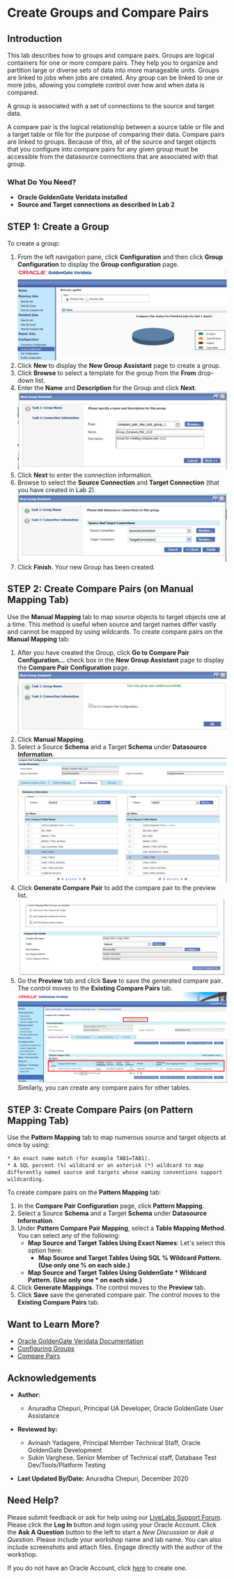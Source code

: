 # Create Groups and Compare Pairs

## Introduction
This lab describes how to groups and compare pairs. Groups are logical containers for one or more compare pairs. They help you to organize and partition large or diverse sets of data into more manageable units. Groups are linked to jobs when jobs are created. Any group can be linked to one or more jobs, allowing you complete control over how and when data is compared.

A group is associated with a set of connections to the source and target data.

A compare pair is the logical relationship between a source table or file and a target table or file for the purpose of comparing their data. Compare pairs are linked to groups. Because of this, all of the source and target objects that you configure into compare pairs for any given group must be accessible from the datasource connections that are associated with that group.

### What Do You Need?

+ **Oracle GoldenGate Veridata installed**
+ **Source and Target connections as described in Lab 2**

## **STEP 1:** Create a Group

  To create a group:
1. From the left navigation pane, click **Configuration** and then click **Group Configuration** to display the **Group configuration** page.
    ![](./images/1-group-configuration.png " ")
2. Click **New** to display the **New Group Assistant** page to create a group.
3. Click **Browse** to select a template for the group from the **From** drop-down list.
4. Enter the **Name** and **Description** for the Group and click **Next**.
  ![](./images/2-new-group-from-name-description.png " ")
4. Click **Next** to enter the connection information.
5. Browse to select the **Source Connection** and **Target Connection** (that you have created in Lab 2).
  ![](./images/3-new-group-connection-information.png " ")
6. Click **Finish**.
Your new Group has been created.

## **STEP 2:** Create Compare Pairs (on Manual Mapping Tab)
Use the **Manual Mapping** tab to map source objects to target objects one at a time. This method is useful when source and target names differ vastly and cannot be mapped by using wildcards.
To create compare pairs on the **Manual Mapping** tab:
1. After you have created the Group, click **Go to Compare Pair Configuration...** check box in the **New Group Assistant** page to display the **Compare Pair Configuration** page.
    ![](./images/4-new-group-create-compare-pair-checkbox.png " ")
2. Click **Manual Mapping**.
3. Select a Source **Schema** and a Target **Schema** under **Datasource Information**.
    ![](./images/5-compare-pair-manual-mappng-select-tables.png " ")
4. Click **Generate Compare Pair** to add the compare pair to the preview list.
    ![](./images/6-generate-compare-pair-manual-mappng.png " ")
5. Go the **Preview** tab and click **Save** to save the generated compare pair. The control moves to the **Existing Compare Pairs** tab.
    ![](./images/7-compare-pair-manual-mapping-generated-saved-existingCPtab.png " ")
Similarly, you can create any compare pairs for other tables.

## **STEP 3:** Create Compare Pairs (on Pattern Mapping Tab)
Use the **Pattern Mapping** tab to map numerous source and target objects at once by using:

    * An exact name match (for example TAB1=TAB1).
    * A SQL percent (%) wildcard or an asterisk (*) wildcard to map differently named source and targets whose naming conventions support wildcarding.
To create compare pairs on the **Pattern Mapping** tab:
1. In the **Compare Pair Configuration** page, click **Pattern Mapping**.
2. Select a Source **Schema** and a Target **Schema** under **Datasource Information**.
3. Under **Pattern Compare Pair Mapping**, select a **Table Mapping Method**. You can select any of the following:
    * **Map Source and Target Tables Using Exact Names**: Let's select this option here:
        [](./images/9-pattern-mapping-pair-mapping-option1.png " ")
	  * **Map Source and Target Tables Using SQL % Wildcard Pattern. (Use only one % on each side.)**
        [](./images/8-pattern-mapping-pair-mapping-option2.png " ")
    * **Map Source and Target Tables Using GoldenGate * Wildcard Pattern. (Use only one * on each side.)**
        [](./images/10-pattern-mapping-pair-mapping-option3.png " ")
4. Click **Generate Mappings**. The control moves to the **Preview** tab.
5. Click **Save** save the generated compare pair. The control moves to the **Existing Compare Pairs** tab.
    [](./images/11-pattern-mapping-pair-saved-existing-compare-pairs.png " ")


## Want to Learn More?

* [Oracle GoldenGate Veridata Documentation](https://docs.oracle.com/en/middleware/goldengate/veridata/12.2.1.4/index.html)
* [Configuring Groups](https://docs.oracle.com/en/middleware/goldengate/veridata/12.2.1.4/gvdug/configure-workflow-objects.html#GUID-70B42ABB-EA8E-4ADF-8414-7EA1752CA7E6)
* [Compare Pairs](https://docs.oracle.com/en/middleware/goldengate/veridata/12.2.1.4/gvdug/configure-workflow-objects.html#GUID-055CE119-0307-4826-98C7-A51F53E28763)

## Acknowledgements

* **Author:**
    + Anuradha Chepuri, Principal UA Developer, Oracle GoldenGate User Assistance
* **Reviewed by:**
    + Avinash Yadagere, Principal Member Technical Staff, Oracle GoldenGate Development
    + Sukin Varghese, Senior Member of Technical staff, Database Test Dev/Tools/Platform Testing

* **Last Updated By/Date:** Anuradha Chepuri, December 2020

## Need Help?
Please submit feedback or ask for help using our [LiveLabs Support Forum](https://community.oracle.com/tech/developers/categories/livelabsdiscussions). Please click the **Log In** button and login using your Oracle Account. Click the **Ask A Question** button to the left to start a *New Discussion* or *Ask a Question*. Please include your workshop name and lab name.  You can also include screenshots and attach files. Engage directly with the author of the workshop.

If you do not have an Oracle Account, click [here](https://profile.oracle.com/myprofile/account/create-account.jspx) to create one.
